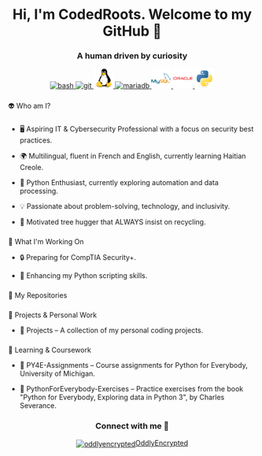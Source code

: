 <h1 align="center">Hi, I'm CodedRoots. Welcome to my GitHub 🖖 </h1>
<h3 align="center">A human driven by curiosity</h3>

<p align="center"> <a href="https://www.gnu.org/software/bash/" target="_blank" rel="noreferrer"> <img src="https://www.vectorlogo.zone/logos/gnu_bash/gnu_bash-icon.svg" alt="bash" width="40" height="40"/> </a> <a href="https://git-scm.com/" target="_blank" rel="noreferrer"> <img src="https://www.vectorlogo.zone/logos/git-scm/git-scm-icon.svg" alt="git" width="40" height="40"/> </a> <a href="https://www.linux.org/" target="_blank" rel="noreferrer"> <img src="https://raw.githubusercontent.com/devicons/devicon/master/icons/linux/linux-original.svg" alt="linux" width="40" height="40"/> </a> <a href="https://mariadb.org/" target="_blank" rel="noreferrer"> <img src="https://www.vectorlogo.zone/logos/mariadb/mariadb-icon.svg" alt="mariadb" width="40" height="40"/> </a> <a href="https://www.mysql.com/" target="_blank" rel="noreferrer"> <img src="https://raw.githubusercontent.com/devicons/devicon/master/icons/mysql/mysql-original-wordmark.svg" alt="mysql" width="40" height="40"/> </a> <a href="https://www.oracle.com/" target="_blank" rel="noreferrer"> <img src="https://raw.githubusercontent.com/devicons/devicon/master/icons/oracle/oracle-original.svg" alt="oracle" width="40" height="40"/> </a> <a href="https://www.python.org" target="_blank" rel="noreferrer"> <img src="https://raw.githubusercontent.com/devicons/devicon/master/icons/python/python-original.svg" alt="python" width="40" height="40"/> </a> </p>


###
👽 Who am I?
###
- 🖥️ Aspiring IT & Cybersecurity Professional with a focus on security best practices.
  
- 🌍 Multilingual, fluent in French and English, currently learning Haitian Creole.
  
- 🐍 Python Enthusiast, currently exploring automation and data processing.

- 💡 Passionate about problem-solving, technology, and inclusivity.
  
- 🌳 Motivated tree hugger that ALWAYS insist on recycling.

###

🚀 What I'm Working On

- 🔒 Preparing for CompTIA Security+.

- 🐍 Enhancing my Python scripting skills.



###
📂 My Repositories
###
🔹 Projects & Personal Work

  - 🚀 Projects – A collection of my personal coding projects.

###
🔹 Learning & Coursework

  - 📘 PY4E-Assignments – Course assignments for Python for Everybody, University of Michigan.

  - 📖 PythonForEverybody-Exercises – Practice exercises from the book "Python for Everybody, Exploring data in Python 3", by Charles Severance.



<h3 align="center">Connect with me 💬 </h3> 
<p align="center"> 
<a href="https://discord.gg/oddlyencrypted" target="blank"><img align="center" src="https://raw.githubusercontent.com/rahuldkjain/github-profile-readme-generator/master/src/images/icons/Social/discord.svg" alt="oddlyencrypted" height="30" width="40" />OddlyEncrypted</a>
</p>
